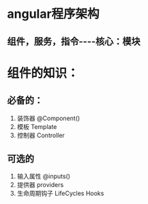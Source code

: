 # angular程序架构

组件，服务，指令----核心：模块
--------------------

# 组件的知识：
## 必备的：
1. 装饰器 @Component()
2. 模板 Template
3. 控制器 Controller
## 可选的
1. 输入属性  @inputs()
2. 提供器    providers
3. 生命周期钩子   LifeCycles Hooks





